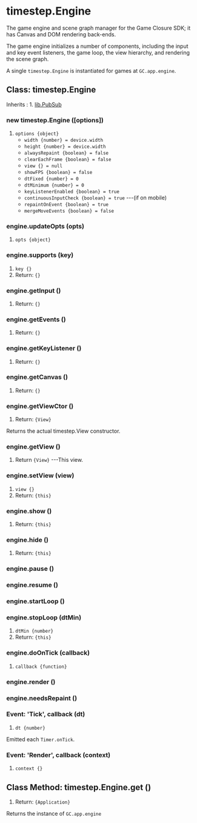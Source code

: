 # timestep.Engine

The game engine and scene graph manager for the Game Closure
SDK; it has Canvas and DOM rendering back-ends.

The game engine initializes a number of components,
including the input and key event listeners, the game loop,
the view hierarchy, and rendering the scene graph.

A single `timestep.Engine` is instantiated for games at `GC.app.engine`.

## Class: timestep.Engine

Inherits
:    1. [lib.PubSub](./lib-pubsub.html)

### new timestep.Engine ([options])
1. `options {object}`
	* `width {number} = device.width`
	* `height {number} = device.width`
	* `alwaysRepaint {boolean} = false`
	* `clearEachFrame {boolean} = false`
	* `view {} = null`
	* `showFPS {boolean} = false`
	* `dtFixed {number} = 0`
	* `dtMinimum {number} = 0`
	* `keyListenerEnabled {boolean} = true`
	* `continuousInputCheck {boolean} = true` ---(if on mobile)
	* `repaintOnEvent {boolean} = true`
	* `mergeMoveEvents {boolean} = false`

### engine.updateOpts (opts)
1. `opts {object}`

### engine.supports (key)
1. `key {}`
2. Return: `{}`

### engine.getInput ()
1. Return: `{}`

### engine.getEvents ()
1. Return: `{}`

### engine.getKeyListener ()
1. Return: `{}`

### engine.getCanvas ()
1. Return: `{}`

### engine.getViewCtor ()
1. Return: `{View}`

Returns the actual timestep.View constructor.

### engine.getView ()
1. Return `{View}` ---This view.

### engine.setView (view)
1. `view {}`
2. Return: `{this}`

### engine.show ()
1. Return: `{this}`

### engine.hide ()
1. Return: `{this}`

### engine.pause ()

### engine.resume ()

### engine.startLoop ()

### engine.stopLoop (dtMin)
1. `dtMin {number}`
2. Return: `{this}`
  
### engine.doOnTick (callback)
1. `callback {function}`

### engine.render ()

### engine.needsRepaint ()

### Event: \'Tick\', callback (dt)
1. `dt {number}`

Emitted each `Timer.onTick`.

### Event: \'Render\', callback (context)
1. `context {}`

## Class Method: timestep.Engine.get ()
1. Return: `{Application}`

Returns the instance of `GC.app.engine`
